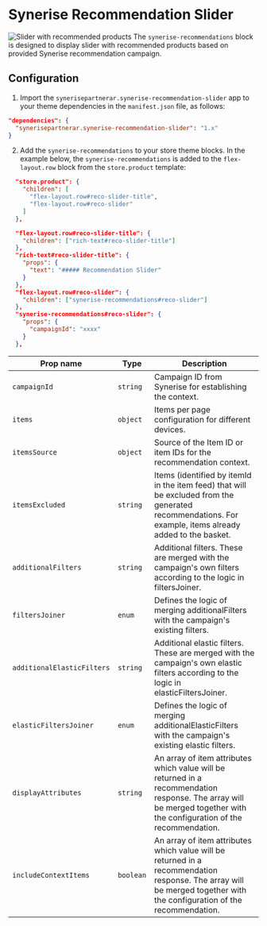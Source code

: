 # Synerise Recommendation Slider

![Slider with recommended products](https://cdn.jsdelivr.net/gh/Synerise/vtex-components@main/docs/recommendation-slider-img.png)
The `synerise-recommendations` block is designed to display slider with recommended products based on provided Synerise recommendation campaign.

## Configuration

1. Import the `synerisepartnerar.synerise-recommendation-slider` app to your theme dependencies in the `manifest.json` file, as follows:

```json
"dependencies": {
  "synerisepartnerar.synerise-recommendation-slider": "1.x"
}
```

2. Add the `synerise-recommendations` to your store theme blocks.
   In the example below, the `synerise-recommendations` is added to the `flex-layout.row` block from the `store.product` template:

```json
  "store.product": {
    "children": [
      "flex-layout.row#reco-slider-title",
      "flex-layout.row#reco-slider"
    ]
  },

  "flex-layout.row#reco-slider-title": {
    "children": ["rich-text#reco-slider-title"]
  },
  "rich-text#reco-slider-title": {
    "props": {
      "text": "##### Recommendation Slider"
    }
  },
  "flex-layout.row#reco-slider": {
    "children": ["synerise-recommendations#reco-slider"]
  },
  "synerise-recommendations#reco-slider": {
    "props": {
      "campaignId": "xxxx"
    }
  },
```

<!-- prettier-ignore-start -->
| Prop name | Type | Description |
| - | - | - |
| `campaignId` | `string` | Campaign ID from Synerise for establishing the context. |
| `items` | `object` | Items per page configuration for different devices. |
| `itemsSource` | `object` | Source of the Item ID or item IDs for the recommendation context. |
| `itemsExcluded` | `string` | Items (identified by itemId in the item feed) that will be excluded from the generated recommendations. For example, items already added to the basket. |
| `additionalFilters` | `string` | Additional filters. These are merged with the campaign's own filters according to the logic in filtersJoiner. |
| `filtersJoiner` | `enum` | Defines the logic of merging additionalFilters with the campaign's existing filters. |
| `additionalElasticFilters` | `string` | Additional elastic filters. These are merged with the campaign's own elastic filters according to the logic in elasticFiltersJoiner. |
| `elasticFiltersJoiner` | `enum` | Defines the logic of merging additionalElasticFilters with the campaign's existing elastic filters. |
| `displayAttributes` | `string` | An array of item attributes which value will be returned in a recommendation response. The array will be merged together with the configuration of the recommendation. |
| `includeContextItems` | `boolean` | An array of item attributes which value will be returned in a recommendation response. The array will be merged together with the configuration of the recommendation. |
<!-- prettier-ignore-end -->
